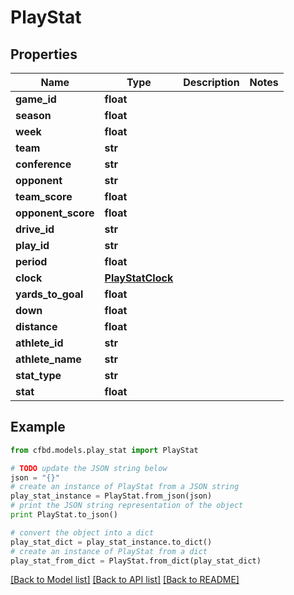# PlayStat


## Properties
Name | Type | Description | Notes
------------ | ------------- | ------------- | -------------
**game_id** | **float** |  | 
**season** | **float** |  | 
**week** | **float** |  | 
**team** | **str** |  | 
**conference** | **str** |  | 
**opponent** | **str** |  | 
**team_score** | **float** |  | 
**opponent_score** | **float** |  | 
**drive_id** | **str** |  | 
**play_id** | **str** |  | 
**period** | **float** |  | 
**clock** | [**PlayStatClock**](PlayStatClock.md) |  | 
**yards_to_goal** | **float** |  | 
**down** | **float** |  | 
**distance** | **float** |  | 
**athlete_id** | **str** |  | 
**athlete_name** | **str** |  | 
**stat_type** | **str** |  | 
**stat** | **float** |  | 

## Example

```python
from cfbd.models.play_stat import PlayStat

# TODO update the JSON string below
json = "{}"
# create an instance of PlayStat from a JSON string
play_stat_instance = PlayStat.from_json(json)
# print the JSON string representation of the object
print PlayStat.to_json()

# convert the object into a dict
play_stat_dict = play_stat_instance.to_dict()
# create an instance of PlayStat from a dict
play_stat_from_dict = PlayStat.from_dict(play_stat_dict)
```
[[Back to Model list]](../README.md#documentation-for-models) [[Back to API list]](../README.md#documentation-for-api-endpoints) [[Back to README]](../README.md)


